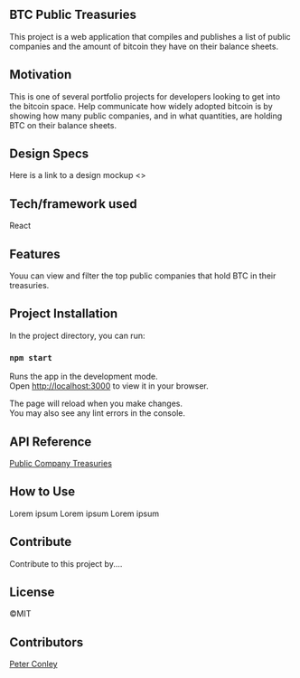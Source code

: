 ## BTC Public Treasuries

This project is a web application that compiles and publishes a list of public companies and the amount of bitcoin they have on their balance sheets.

## Motivation

This is one of several portfolio projects for developers looking to get into the bitcoin space. Help communicate how widely adopted bitcoin is by showing how many public companies, and in what quantities, are holding BTC on their balance sheets.

## Design Specs

Here is a link to a design mockup <>

## Tech/framework used

React

## Features

Youu can view and filter the top public companies that hold BTC in their treasuries.

## Project Installation

In the project directory, you can run:

### `npm start`

Runs the app in the development mode.\
Open [http://localhost:3000](http://localhost:3000) to view it in your browser.

The page will reload when you make changes.\
You may also see any lint errors in the console.

## API Reference

[Public Company Treasuries](https://api.coingecko.com/api/v3/companies/public_treasury/bitcoin)

## How to Use

Lorem ipsum
Lorem ipsum
Lorem ipsum

## Contribute

Contribute to this project by....

## License

©MIT 

## Contributors

[Peter Conley](https://github.com/peterdavidconley)



